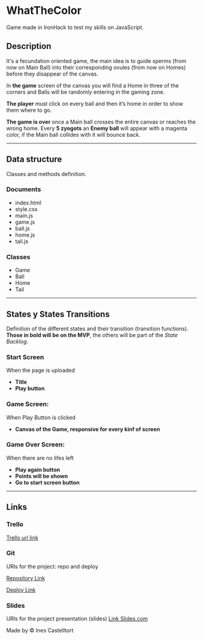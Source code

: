 # WhatTheColor
Game made in IronHack to test my skills on JavaScript.

## Description
It's a fecundation oriented game, the main idea is to guide sperms (from now on Main Ball) into their corresponding ovules (from now on Homes) before they disappear of the canvas. 

In __the game__ screen of the canvas you will find a Home in three of the corners and Balls will be randomly entering in the gaming zone. 

__The player__ must click on every ball and then it’s home in order to show them where to go. 

__The game is over__ once a Main ball crosses the entire canvas or reaches the wrong home. 
Every __5 zyogots__ an __Enemy ball__ will appear with a magenta color, if the Main ball collides with it will bounce back.
  
* * *

## Data structure
Classes and methods definition.

### Documents
 * index.html
 * style.css
 * main.js 
 * game.js
 * ball.js
 * home.js
 * tail.js

### Classes 
 * Game
 * Ball
 * Home
 * Tail

* * *


## States y States Transitions
Definition of the different states and their transition (transition functions). **Those in bold will be on the MVP**, the others will be part of the _State Backlog_.

### Start Screen
When the page is uploaded
  * **Title**
  * **Play button**
  <!-- * _Will include a Story (for better storytelling)_ -->

### Game Screen: 
When Play Button is clicked
  * **Canvas of the Game, responsive for every kinf of screen**
  
### Game Over Screen: 
When there are no lifes left
  * **Play again button**
  * **Points will be shown**
  * **Go to start screen button**
  <!-- * _Will show the Highest scores_ -->

* * *

## Links

### Trello
[Trello url link](https://trello.com/b/PXDvTRtn/whatthecolor)


### Git
URls for the project: repo and deploy

[Repository Link](https://github.com/InesCV/WhatTheColor)

[Deploy Link](https://inescv.github.io/WhatTheColor/)


### Slides
URls for the project presentation (slides)
[Link Slides.com](https://slides.com/inescv/deck)

Made by © Ines Castelltort

